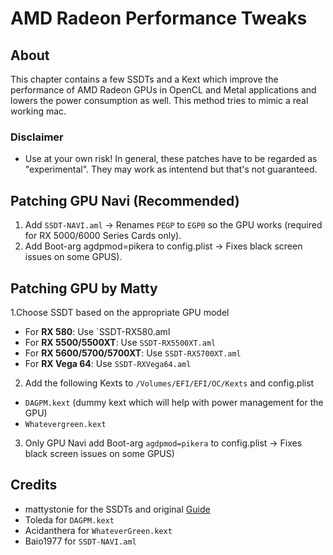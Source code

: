 # AMD Radeon Performance Tweaks

## About
This chapter contains a few SSDTs and a Kext which improve the performance of AMD Radeon GPUs in OpenCL and Metal applications and lowers the power consumption as well. This method tries to mimic a real working mac.

### Disclaimer
- Use at your own risk! In general, these patches have to be regarded as "experimental". They may work as intentend but that's not guaranteed. 

## Patching GPU Navi (Recommended)

1. Add `SSDT-NAVI.aml` &rarr; Renames `PEGP` to `EGP0` so the GPU works (required for RX 5000/6000 Series Cards only).
2. Add Boot-arg agdpmod=pikera to config.plist → Fixes black screen issues on some GPUS).


## Patching GPU by Matty

1.Choose SSDT based on the appropriate GPU model

  - For **RX 580**: Use `SSDT-RX580.aml
  - For **RX 5500/5500XT**: Use `SSDT-RX5500XT.aml` 
  - For **RX 5600/5700/5700XT**: Use `SSDT-RX5700XT.aml`
  - For **RX Vega 64**: Use `SSDT-RXVega64.aml`
	
2. Add the following Kexts to `/Volumes/EFI/EFI/OC/Kexts` and config.plist

  - `DAGPM.kext` (dummy kext which will help with power management for the GPU)
  - `Whatevergreen.kext`

3. Only GPU Navi add Boot-arg `agdpmod=pikera` to config.plist &rarr; Fixes black screen issues on some GPUS)

## Credits
- mattystonie for the SSDTs and original [Guide](https://www.tonymacx86.com/threads/amd-radeon-performance-enhanced-ssdt.296555/)
- Toleda for `DAGPM.kext`
- Acidanthera for `WhateverGreen.kext`
- Baio1977 for `SSDT-NAVI.aml`
 
